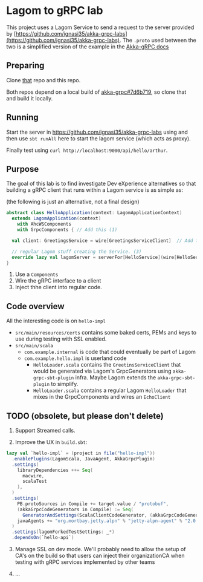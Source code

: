 # Lagom to gRPC lab 

This project uses a Lagom Service to send a request to the server provided by [https://github.com/ignasi35/akka-grpc-labs](https://github.com/ignasi35/akka-grpc-labs). The `.proto` used between the two is a simplified version of the example in the [Akka-gRPC docs](https://developer.lightbend.com/docs/akka-grpc/current/)

## Preparing

Clone [that](https://github.com/ignasi35/akka-grpc-labs) repo and this repo.

Both repos depend on a local build of [akka-grpc#7d6b719](https://github.com/akka/akka-grpc/tree/7d6b719d42fea56379bac52155ab407afa9434ad), so clone that and build it locally.

## Running

Start the server in https://github.com/ignasi35/akka-grpc-labs using and then use `sbt runAll` here to start the lagom service (which acts as proxy).

Finally test using `curl http://localhost:9000/api/hello/arthur`.

## Purpose

The goal of this lab is to find investigate Dev eXperience alternatives so that building a gRPC client that runs within a Lagom service is as simple as:

(the following is just an alternative, not a final design)

```scala
abstract class HelloApplication(context: LagomApplicationContext)
  extends LagomApplication(context)
    with AhcWSComponents
    with GrpcComponents { // Add this (1) 

  val client: GreetingsService = wire[GreetingsServiceClient]  // Add this to use a client to a remote GrpcEchoServer (2)

  // regular Lagom stuff creating the Service. (3) 
  override lazy val lagomServer = serverFor[HelloService](wire[HelloServiceImpl])
}

```

1. Use a `Components`
2. Wire the gRPC interface to a client
3. Inject thhe client into regular code.

## Code overview

All the interesting code is on `hello-impl`

 * `src/main/resources/certs` contains some baked certs, PEMs and keys to use during testing with SSL enabled.
 * `src/main/scala`
    * `com.example.internal` is code that could eventually be part of Lagom
    * `com.example.hello.impl` is userland code
        * `HelloLoader.scala` contains the `GreetinsServiceClient` that would be generated via Lagom's GrpcGenerators using `akka-grpc-sbt-plugin` infra. Maybe Lagom extends the `akka-grpc-sbt-plugin` to simplify.
        * `HelloLoader.scala` contains a regular Lagom `HelloLoader` that mixes in the GrpcComponents and wires an `EchoClient`
        
        
## TODO (obsolete, but please don't delete)

1. Support Streamed calls.

2. Improve the UX in `build.sbt`:

```scala
lazy val `hello-impl` = (project in file("hello-impl"))
  .enablePlugins(LagomScala, JavaAgent, AkkaGrpcPlugin)
  .settings(
    libraryDependencies ++= Seq(
      macwire,
      scalaTest
    ),
  )
  .settings(
    PB.protoSources in Compile += target.value / "protobuf",
    (akkaGrpcCodeGenerators in Compile) := Seq(
      GeneratorAndSettings(ScalaClientCodeGenerator, (akkaGrpcCodeGeneratorSettings in Compile).value)),
    javaAgents += "org.mortbay.jetty.alpn" % "jetty-alpn-agent" % "2.0.6" % "runtime",
  )
  .settings(lagomForkedTestSettings: _*)
  .dependsOn(`hello-api`)
```

3. Manage SSL on dev mode. We'll probably need to allow the setup of CA's on the build so that users can inject their organizationCA when testing with gRPC services implemented by other teams

4. ...